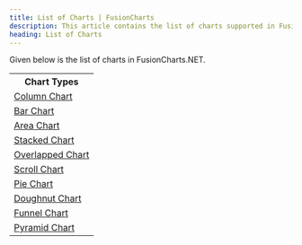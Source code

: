 ```yaml
---
title: List of Charts | FusionCharts
description: This article contains the list of charts supported in FusionCharts.NET.
heading: List of Charts
---
```


Given below is the list of charts in FusionCharts.NET. 

<table>
	<tr>
		<th>Chart Types</th>
	</tr>
	<tr>
		<td><a href="url">Column Chart</a></td>
	</tr>
	<tr>
		<td><a href="url">Bar Chart</a></td>
	</tr>
	<tr>
		<td><a href="url">Area Chart</a></td>
	</tr>
	<tr>
		<td><a href="url">Stacked Chart</a></td>
	</tr>
	<tr>
		<td><a href="url">Overlapped Chart</a></td>
	</tr>
	<tr>
		<td><a href="url">Scroll Chart</a></td>
	</tr>
	<tr>
		<td><a href="url">Pie Chart</a></td>
	</tr>
	<tr>
		<td><a href="url">Doughnut Chart</a></td>
	</tr>
	<tr>
		<td><a href="url">Funnel Chart</a></td>
	</tr>
	<tr>
		<td><a href="url">Pyramid Chart</a></td>
	</tr>
</table>